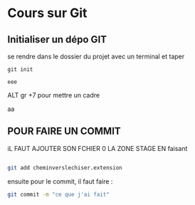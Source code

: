 # Cours sur Git

## Initialiser un dépo GIT
se rendre dans le dossier du projet avec un terminal et taper 

```
git init
```

```
eee
````

ALT gr +7 pour mettre un cadre


aa

## POUR FAIRE UN COMMIT

iL FAUT AJOUTER SON FCHIER 0 LA ZONE STAGE EN  faisant 
``` bash

git add cheminverslechiser.extension
````

ensuite pour le commit, il faut  faire :

``` bash
git commit -m "ce que j'ai fait"
```
